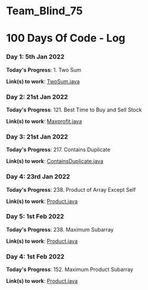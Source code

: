 # Team_Blind_75
# 100 Days Of Code - Log

### Day 1: 5th Jan 2022

**Today's Progress**: 1. Two Sum

**Link(s) to work**: [TwoSum.java](https://github.com/TheGaneshkumawat/Team_Blind_75/blob/main/src/com/example/blind/TwoSum.java)

### Day 2: 21st Jan 2022

**Today's Progress**: 121. Best Time to Buy and Sell Stock

**Link(s) to work**: [Maxprofit.java](https://github.com/TheGaneshkumawat/Team_Blind_75/blob/main/src/com/example/blind/Maxprofit.java)

### Day 3: 21st Jan 2022

**Today's Progress**: 217. Contains Duplicate

**Link(s) to work**: [ContainsDuplicate.java](https://github.com/TheGaneshkumawat/Team_Blind_75/blob/main/src/com/example/blind/ContainsDuplicate.java)

### Day 4: 23rd Jan 2022

**Today's Progress**: 238. Product of Array Except Self

**Link(s) to work**: [Product.java](https://github.com/TheGaneshkumawat/Team_Blind_75/blob/main/src/com/example/blind/Product.java)

### Day 5: 1st Feb 2022

**Today's Progress**: 238. Maximum Subarray

**Link(s) to work**: [Product.java](https://github.com/TheGaneshkumawat/Team_Blind_75/blob/main/src/com/example/blind/MaximumSubarray.java)

### Day 4: 1st Feb 2022

**Today's Progress**: 152. Maximum Product Subarray

**Link(s) to work**: [Product.java](https://github.com/TheGaneshkumawat/Team_Blind_75/blob/main/src/com/example/blind/MaximumProduct.java)
